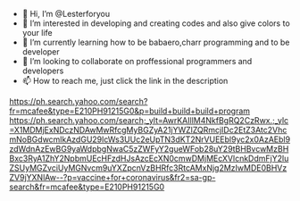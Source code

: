 - 👋 Hi, I’m @Lesterforyou
- 👀 I’m interested in developing and creating codes and also give colors to your life
- 🌱 I’m currently learning how to be babaero,charr programming and to be developer
- 💞️ I’m looking to collaborate on proffessional programmers and developers
- 📫 How to reach me, just click the link in the description

<!---
Lesterforyou/Lesterforyou is a ✨ special ✨ repository because its `README.md` (this file) appears on your GitHub profile.
You can click the Preview link to take a look at your changes.
--->
https://ph.search.yahoo.com/search?fr=mcafee&type=E210PH91215G0&p=build+build+build+program
https://ph.search.yahoo.com/search;_ylt=AwrKAIllM4NkfBgRQ2CzRwx.;_ylc=X1MDMjExNDczNDAwMwRfcgMyBGZyA21jYWZlZQRmcjIDc2EtZ3Atc2VhcmNoBGdwcmlkAzdGU29lcWs3UUc2eUpTN3dKT2NrVUEEbl9yc2x0AzAEbl9zdWdnAzEwBG9yaWdpbgNwaC5zZWFyY2gueWFob28uY29tBHBvcwMzBHBxc3RyA1ZhY2NpbmUEcHFzdHJsAzcEcXN0cmwDMjMEcXVlcnkDdmFjY2luZSUyMGZvciUyMGNvcm9uYXZpcnVzBHRfc3RtcAMxNjg2MzIwMDE0BHVzZV9jYXNlAw--?p=vaccine+for+coronavirus&fr2=sa-gp-search&fr=mcafee&type=E210PH91215G0
